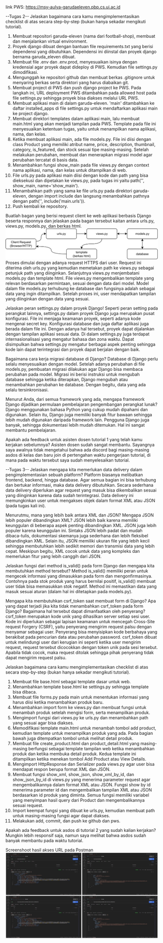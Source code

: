 link PWS: https://msy-aulya-garudaeleven.pbp.cs.ui.ac.id

--Tugas 2--
Jelaskan bagaimana cara kamu mengimplementasikan checklist di atas secara step-by-step (bukan hanya sekadar mengikuti tutorial).
 1. Membuat repositori garuda-eleven (nama dari football-shop), membuat dan menjalankan virtual environment.
 2. Proyek django dibuat dengan bantuan file requirements.txt yang berisi dependensi yang dibutuhkan. Dependensi ini diinstal dan proyek django bernama garuda_eleven dibuat.
 3. Membuat file .env dan .env.prod, menyesuaikan isinya dengan kredensial agar proyek dapat dideploy di PWS. Kemudian file settings.py dimodifikasi.
 4. Mengunggah ke repositori github dan membuat berkas .gitignore untuk menyaring berkas serta direktori yang harus diabaikan git.
 5. Membuat project di PWS dan push django project ke PWS. Pada langkah ini, URL deployment PWS ditambahkan pada allowed host pada file settings.py sehingga proyek bisa diakses melalui URL PWS.
 6. Membuat aplikasi main di dalam garuda-eleven. 'main' ditambahkan ke daftar installed_apps di file settings.py untuk mendaftarkan aplikasi main ke project django.
 7. Membuat direktori templates dalam aplikasi main, lalu membuat main.html yang akan menjadi tampilan pada PWS. Template pada file ini menyesuaikan ketentuan tugas, yaitu untuk menampilkan nama aplikasi, nama, dan kelas.
 8. Ketika membuat aplikasi main, ada file models.py. File ini diisi dengan class Product yang memiliki atribut name, price, description, thumbnail, category, is_featured, dan stock sesuai tipe masing-masing. Setelah melakukan perubahan, membuat dan menerapkan migrasi model agar perubahan tercatat di basis data.
 9. Menambahkan fungsi show_main pada file views.py dengan context nama aplikasi, nama, dan kelas untuk ditampilkan di web.
 10. File urls.py pada aplikasi main diisi dengan kode dan path yang bisa dieksekusi dan dipetakan ke views.py, pada tugas ini yaitu path('', show_main, name='show_main').
 11. Menambahkan path yang sama ke file urls.py pada direktori garuda-eleven, dengan import include dan langsung menambahkan pathnya dengan path('', include('main.urls')).
 12. Push kembali ke repository.

Buatlah bagan yang berisi request client ke web aplikasi berbasis Django beserta responnya dan jelaskan pada bagan tersebut kaitan antara urls.py, views.py, models.py, dan berkas html.
![alt text](https://github.com/slsbilaap/garuda-eleven/blob/master/Django.png?raw=true)
 Proses dimulai dengan adanya request HTTPS dari user. Request ini diterima oleh urls.py yang kemudian memetakan path ke views.py sebagai petunjuk path yang diinginkan. Selanjutnya views.py menjembatani models.py dan template html. File views.py mengembalikan template yang relevan berdasarkan permintaan, sesuai dengan data dari model. Model dalam file models.py terhubung ke database dan fungsinya adalah sebagai data yang ingin ditampilkan. Setelah proses ini, user mendapatkan tampilan yang diinginkan dengan data yang sesuai.

Jelaskan peran settings.py dalam proyek Django!
 Seperti peran setting pada perangkat lainnya, settings.py dalam proyek Django juga merupakan pusat konfigurasi. File ini menjaga keamanan proyek, seperti adanya kode mengenai secret key. Konfigurasi database dan juga daftar aplikasi juga berada dalam file ini. Dengan adanya hal tersebut, proyek dapat dijalankan dengan tampilan aplikasi sesuai data. Di dalam settings.py juga terdapat internasionalisasi yang mengatur bahasa dan zona waktu. Dapat disimpulkan bahwa settings.py mengatur berbagai aspek penting sehingga kode lain dapat terintegrasi dan proyek dapat berjalan dengan baik.

Bagaimana cara kerja migrasi database di Django?
 Database di Django perlu selalu menyesuaikan dengan model. Setelah adanya perubahan di file models.py, pembuatan migrasi dilakukan agar Django bisa membaca perubahan pada model. Migrasi ini berisi instruksi untuk mengubah database sehingga ketika diterapkan, Django mengubah atau menambahkan perubahan ke database. Dengan begitu, data yang ada selalu tersinkronisasi.

Menurut Anda, dari semua framework yang ada, mengapa framework Django dijadikan permulaan pembelajaran pengembangan perangkat lunak?
 Django menggunakan bahasa Python yang cukup mudah dipahami dan digunakan. Selain itu, Django juga memiliki banyak fitur bawaan sehingga lebih mudah digunakan daripada framework lain. Pengguna Django juga banyak, sehingga dokumentasi lebih mudah ditemukan. Hal ini sangat membantu pembelajaran.

Apakah ada feedback untuk asisten dosen tutorial 1 yang telah kamu kerjakan sebelumnya?
 Asisten dosen sudah sangat membantu. Sayangnya saya awalnya tidak mengetahui bahwa ada discord bagi masing-masing asdos di kelas dan baru join di pertengahan waktu pengerjaan tutorial, di mana pada waktu tersebut saya sudah menyelesaikan tutorial.

--Tugas 3--
Jelaskan mengapa kita memerlukan data delivery dalam pengimplementasian sebuah platform?
 Platform biasanya melibatkan frontend, backend, hingga database. Agar semua bagian ini bisa terhubung dan bertukar informasi, maka data delivery dibutuhkan. Secara sederhana data delivery diperlukan agar request yang masuk bisa dikembalikan sesuai yang diinginkan karena data sudah terintegrasi. Data delivery ini memungkinkan user untuk mengakses objek dalam format XML atau JSON (pada tugas kali ini).

Menurutmu, mana yang lebih baik antara XML dan JSON? Mengapa JSON lebih populer dibandingkan XML?
 JSON lebih baik karena memiliki keunggulan di beberapa aspek penting dibandingkan XML. JSON juga lebih populer karena keunggulan ini. Sintaks JSON lebih padat dan mudah dibaca-tulis, dokumentasi skemanya juga sederhana dan lebih fleksibel dibandingkan XML. Selain itu, JSON memiliki ukuran file yang lebih kecil sehingga membutuhkan lebih sedikit memori dan transmisi data yang lebih cepat. Meskipun begitu, XML cocok untuk data yang kompleks dan memerlukan fitur yang lebih canggih dari JSON.

Jelaskan fungsi dari method is_valid() pada form Django dan mengapa kita membutuhkan method tersebut?
 Method is_valid() memiliki peran untuk mengecek informasi yang dimasukkan pada form dan mengonfirmasinya. Contohnya pada stok produk yang harus bernilai positif, is_valid() membuat user tidak bisa memasukkan stok negatif. Method ini memastikan data yang masuk sesuai aturan (dalam hal ini ditetapkan pada models.py).

Mengapa kita membutuhkan csrf_token saat membuat form di Django? Apa yang dapat terjadi jika kita tidak menambahkan csrf_token pada form Django? Bagaimana hal tersebut dapat dimanfaatkan oleh penyerang?
 csrf_token merupakan kode unik yang dihasilkan server setiap sesi user. Kode ini diperlukan sebagai lapisan keamanan untuk mencegah Cross-Site request Forgery (CSRF), yaitu penyerang mengirim request palsu dengan menyamar sebagai user. Penyerang bisa menyisipkan kode berbahaya yang berakibat pada pencurian data atau perubahan password. csrf_token dibuat untuk melindungi user dari kerugian ini seperti ketika user mengirim request, request tersebut dicocokkan dengan token unik pada sesi tersebut. Apabila tidak cocok, maka request ditolak sehingga pihak penyerang tidak dapat mengirim request palsu.

Jelaskan bagaimana cara kamu mengimplementasikan checklist di atas secara step-by-step (bukan hanya sekadar mengikuti tutorial).
 1. Membuat file base.html sebagai template dasar untuk web.
 2. Menambahkan template base.html ke settings.py sehingga template bisa dibaca.
 3. Membuat file forms.py pada main untuk menentukan informasi yang harus diisi ketika menambahkan produk baru.
 4. Menambahkan import form ke views.py dan membuat fungsi untuk menambah produk setelah mengisi form, serta menampilkan produk.
 5. Mengimport fungsi dari views.py ke urls.py dan menambahkan path yang sesuai agar bisa diakses.
 6. Memodifikasi template main.html untuk menambah tombol add product, kemudian template untuk menampilkan produk yang ada. Pada bagian bawah juga ditempatkan tombol untuk melihat detail produk.
 7. Membuat file create_product.html dan product_detail.html yang masing-masing berfungsi sebagai template tampilan web ketika menambahkan produk dan ketika membuka detail produk. Kedua template ini ditampilkan ketika menekan tombol Add Product atau View Details.
 8. Mengimport HttpResponse dan Serializer pada views.py agar user bisa mendapat respon berupa format XML dan JSON.
 9. Membuat fungsi show_xml, show_json, show_xml_by_id, dan show_json_by_id di views.py yang menerima parameter request agar mengembalikannya dalam format XML atau JSON. Fungsi show by id menerima parameter id dan mengembalikan tampilan XML atau JSON berdasarkan id produk yang diminta. Semua fungsi memiliki variabel yang menyimpan hasil query dari Product dan mengembalikannya sesuai request.
 10. Import keempat fungsi yang dibuat ke urls.py, kemudian membuat path untuk masing-masing fungsi agar dapat diakses.
 11. Melakukan add, commit, dan push ke github dan pws.

Apakah ada feedback untuk asdos di tutorial 2 yang sudah kalian kerjakan?
 Mungkin lebih responsif saja, namun saya melihat bahwa asdos sudah banyak membantu pada waktu tutorial.

Screenshoot hasil akses URL pada Postman
![alt text](https://github.com/slsbilaap/garuda-eleven/blob/master/xml_json.jpg?raw=true)
